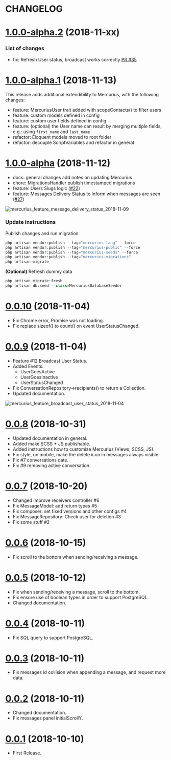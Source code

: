 # CHANGELOG

<a name="1.0.0-alpha.2"></a>
# [1.0.0-alpha.2](https://github.com/launcher-host/mercurius/releases/tag/1.0.0-alpha.2) (2018-11-xx)

### List of changes

- fix: Refresh User status, broadcast works correctly [PR #35](https://github.com/launcher-host/mercurius/pull/35)

<a name="1.0.0-alpha.1"></a>
# [1.0.0-alpha.1](https://github.com/launcher-host/mercurius/releases/tag/1.0.0-alpha.1) (2018-11-13)

This release adds additional extendibility to Mercurius, with the following changes:

- feature: MercuriusUser trait added with scopeContacts() to filter users
- feature: custom models defined in config
- feature: custom user fields defined in config
- feature: (optional) the User name can result by merging multiple fields, e.g.: using `first_name` and `last_name`
- refactor: Eloquent models moved to root folder
- refactor: decouple ScriptVariables and refactor in general


<a name="1.0.0-alpha"></a>
# [1.0.0-alpha](https://github.com/launcher-host/mercurius/releases/tag/1.0.0-alpha) (2018-11-12)

- docs: general changes add notes on updating Mercurius
- chore: MigrationsHandler publish timestamped migrations
- feature: Users Slugs logic ([#22](https://github.com/launcher-host/mercurius/issues/22))
- feature: Messages Delivery Status to inform when messages are seen ([#27](https://github.com/launcher-host/mercurius/issues/27))

![mercurius_feature_message_delivery_status_2018-11-09](https://user-images.githubusercontent.com/34574/48246723-7171c780-e3e8-11e8-8355-6af23d425d64.gif)


### Update instructions
Publish changes and run migration
```php
php artisan vendor:publish --tag="mercurius-lang" --force
php artisan vendor:publish --tag="mercurius-public" --force
php artisan vendor:publish --tag="mercurius-seeds" --force
php artisan vendor:publish --tag="mercurius-migrations"
php artisan migrate
```

**(Optional)** Refresh dummy data
```php
php artisan migrate:fresh
php artisan db:seed --class=MercuriusDatabaseSeeder
```


# [0.0.10](https://github.com/launcher-host/mercurius/releases/tag/0.0.10) (2018-11-04)
- Fix Chrome error, Promise was not loading.
- Fix replace sizeof() to count() on event UserStatusChanged.

# [0.0.9](https://github.com/launcher-host/mercurius/releases/tag/0.0.9) (2018-11-04)
- Feature #12 Broadcast User Status.
- Added Events:
    * UserGoesActive
    * UserGoesInactive
    * UserStatusChanged
- Fix ConversationRepository->recipients() to return a Collection.
- Updated documentation.

![mercurius_feature_broadcast_user_status_2018-11-04](https://user-images.githubusercontent.com/34574/47960355-1576ff80-dff2-11e8-8e33-43ba6d4a3eab.gif)

# [0.0.8](https://github.com/launcher-host/mercurius/releases/tag/0.0.8) (2018-10-31)
- Updated documentation in general.
- Added make SCSS + JS publishable.
- Added instructions how to customize Mercurius (Views, SCSS, JS).
- Fix style, on mobile, make the delete icon in messages always visible.
- Fix #7 conversations date.
- Fix #9 removing active conversation.


# [0.0.7](https://github.com/launcher-host/mercurius/releases/tag/0.0.7) (2018-10-20)
- Changed Improve receivers controller #6
- Fix MessageModel: add return types #5
- Fix composer: set fixed versions and other configs #4
- Fix MessageRepository: Check user for deletion #3
- Fix some stuff #2


# [0.0.6](https://github.com/launcher-host/mercurius/releases/tag/0.0.6) (2018-10-15)
- Fix scroll to the bottom when sending/receiving a message.


# [0.0.5](https://github.com/launcher-host/mercurius/releases/tag/0.0.5) (2018-10-12)
- Fix when sending/receiving a message, scroll to the bottom.
- Fix ensure use of boolean types in order to support PostgreSQL.
- Changed documentation.


# [0.0.4](https://github.com/launcher-host/mercurius/releases/tag/0.0.4) (2018-10-11)
- Fix SQL query to support PostgreSQL.


# [0.0.3](https://github.com/launcher-host/mercurius/releases/tag/0.0.3) (2018-10-11)
- Fix messages id collision when appending a message, and request more data.


# [0.0.2](https://github.com/launcher-host/mercurius/releases/tag/0.0.2) (2018-10-11)
- Changed documentation.
- Fix messages panel initialScrollY.


# [0.0.1](https://github.com/launcher-host/mercurius/releases/tag/0.0.1) (2018-10-10)
- First Release.
